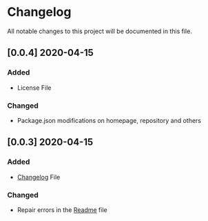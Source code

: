 # Changelog

All notable changes to this project will be documented in this file.

## [0.0.4] 2020-04-15

### Added

- License File

### Changed

- Package.json modifications on homepage, repository and others

## [0.0.3] 2020-04-15

### Added

- [Changelog](https://github.com/brpereyra/directory-exists/blob/master/CHANGELOG.md) File

### Changed

- Repair errors in the [Readme](https://github.com/brpereyra/directory-exists/blob/master/README.md) file
